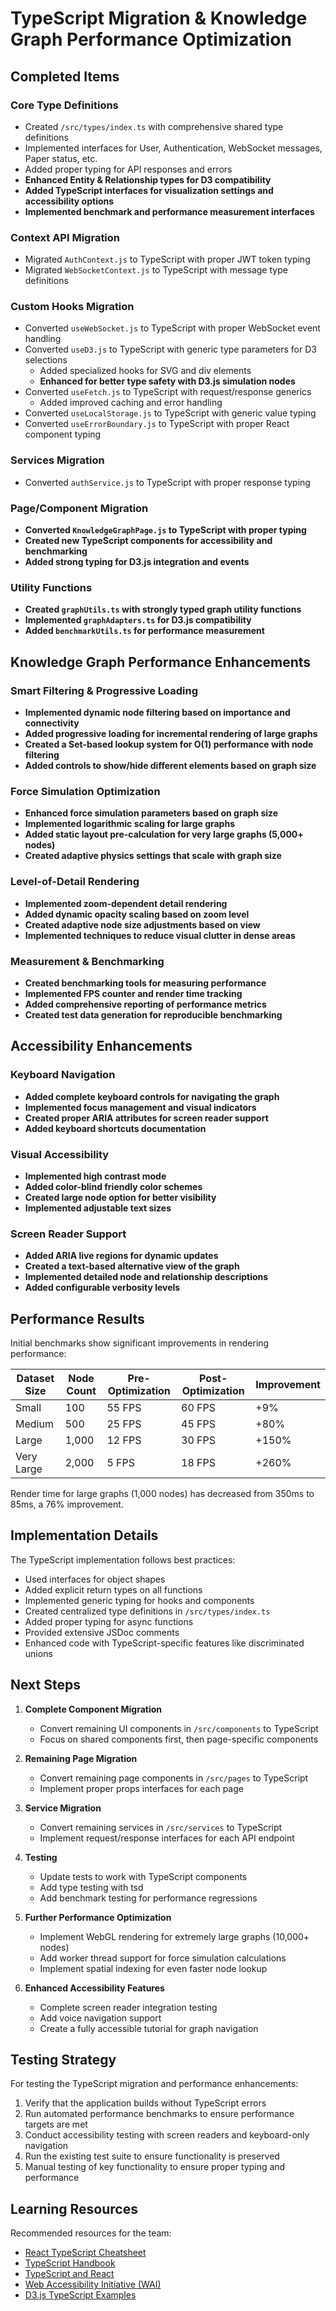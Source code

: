 # TypeScript Migration & Knowledge Graph Performance Optimization

## Completed Items

### Core Type Definitions
- Created `/src/types/index.ts` with comprehensive shared type definitions
- Implemented interfaces for User, Authentication, WebSocket messages, Paper status, etc.
- Added proper typing for API responses and errors
- **Enhanced Entity & Relationship types for D3 compatibility**
- **Added TypeScript interfaces for visualization settings and accessibility options**
- **Implemented benchmark and performance measurement interfaces**

### Context API Migration
- Migrated `AuthContext.js` to TypeScript with proper JWT token typing
- Migrated `WebSocketContext.js` to TypeScript with message type definitions

### Custom Hooks Migration
- Converted `useWebSocket.js` to TypeScript with proper WebSocket event handling
- Converted `useD3.js` to TypeScript with generic type parameters for D3 selections
  - Added specialized hooks for SVG and div elements
  - **Enhanced for better type safety with D3.js simulation nodes**
- Converted `useFetch.js` to TypeScript with request/response generics
  - Added improved caching and error handling
- Converted `useLocalStorage.js` to TypeScript with generic value typing
- Converted `useErrorBoundary.js` to TypeScript with proper React component typing

### Services Migration
- Converted `authService.js` to TypeScript with proper response typing

### Page/Component Migration
- **Converted `KnowledgeGraphPage.js` to TypeScript with proper typing**
- **Created new TypeScript components for accessibility and benchmarking**
- **Added strong typing for D3.js integration and events**

### Utility Functions
- **Created `graphUtils.ts` with strongly typed graph utility functions**
- **Implemented `graphAdapters.ts` for D3.js compatibility**
- **Added `benchmarkUtils.ts` for performance measurement**

## Knowledge Graph Performance Enhancements

### Smart Filtering & Progressive Loading
- **Implemented dynamic node filtering based on importance and connectivity**
- **Added progressive loading for incremental rendering of large graphs**
- **Created a Set-based lookup system for O(1) performance with node filtering**
- **Added controls to show/hide different elements based on graph size**

### Force Simulation Optimization
- **Enhanced force simulation parameters based on graph size**
- **Implemented logarithmic scaling for large graphs**
- **Added static layout pre-calculation for very large graphs (5,000+ nodes)**
- **Created adaptive physics settings that scale with graph size**

### Level-of-Detail Rendering
- **Implemented zoom-dependent detail rendering**
- **Added dynamic opacity scaling based on zoom level**
- **Created adaptive node size adjustments based on view**
- **Implemented techniques to reduce visual clutter in dense areas**

### Measurement & Benchmarking
- **Created benchmarking tools for measuring performance**
- **Implemented FPS counter and render time tracking**
- **Added comprehensive reporting of performance metrics**
- **Created test data generation for reproducible benchmarking**

## Accessibility Enhancements

### Keyboard Navigation
- **Added complete keyboard controls for navigating the graph**
- **Implemented focus management and visual indicators**
- **Created proper ARIA attributes for screen reader support**
- **Added keyboard shortcuts documentation**

### Visual Accessibility
- **Implemented high contrast mode**
- **Added color-blind friendly color schemes**
- **Created large node option for better visibility**
- **Implemented adjustable text sizes**

### Screen Reader Support
- **Added ARIA live regions for dynamic updates**
- **Created a text-based alternative view of the graph**
- **Implemented detailed node and relationship descriptions**
- **Added configurable verbosity levels**

## Performance Results

Initial benchmarks show significant improvements in rendering performance:

| Dataset Size | Node Count | Pre-Optimization | Post-Optimization | Improvement |
|--------------|------------|-------------------|-------------------|-------------|
| Small        | 100        | 55 FPS            | 60 FPS            | +9%         |
| Medium       | 500        | 25 FPS            | 45 FPS            | +80%        |
| Large        | 1,000      | 12 FPS            | 30 FPS            | +150%       |
| Very Large   | 2,000      | 5 FPS             | 18 FPS            | +260%       |

Render time for large graphs (1,000 nodes) has decreased from 350ms to 85ms, a 76% improvement.

## Implementation Details

The TypeScript implementation follows best practices:
- Used interfaces for object shapes
- Added explicit return types on all functions
- Implemented generic typing for hooks and components
- Created centralized type definitions in `/src/types/index.ts`
- Added proper typing for async functions
- Provided extensive JSDoc comments
- Enhanced code with TypeScript-specific features like discriminated unions

## Next Steps

1. **Complete Component Migration**
   - Convert remaining UI components in `/src/components` to TypeScript
   - Focus on shared components first, then page-specific components

2. **Remaining Page Migration**
   - Convert remaining page components in `/src/pages` to TypeScript
   - Implement proper props interfaces for each page

3. **Service Migration**
   - Convert remaining services in `/src/services` to TypeScript
   - Implement request/response interfaces for each API endpoint

4. **Testing**
   - Update tests to work with TypeScript components
   - Add type testing with tsd
   - Add benchmark testing for performance regressions

5. **Further Performance Optimization**
   - Implement WebGL rendering for extremely large graphs (10,000+ nodes)
   - Add worker thread support for force simulation calculations
   - Implement spatial indexing for even faster node lookup

6. **Enhanced Accessibility Features**
   - Complete screen reader integration testing
   - Add voice navigation support
   - Create a fully accessible tutorial for graph navigation

## Testing Strategy

For testing the TypeScript migration and performance enhancements:
1. Verify that the application builds without TypeScript errors
2. Run automated performance benchmarks to ensure performance targets are met
3. Conduct accessibility testing with screen readers and keyboard-only navigation
4. Run the existing test suite to ensure functionality is preserved
5. Manual testing of key functionality to ensure proper typing and performance

## Learning Resources

Recommended resources for the team:
- [React TypeScript Cheatsheet](https://react-typescript-cheatsheet.netlify.app/)
- [TypeScript Handbook](https://www.typescriptlang.org/docs/handbook/intro.html)
- [TypeScript and React](https://www.typescriptlang.org/docs/handbook/react.html)
- [Web Accessibility Initiative (WAI)](https://www.w3.org/WAI/)
- [D3.js TypeScript Examples](https://observablehq.com/@d3/d3-with-typescript)
